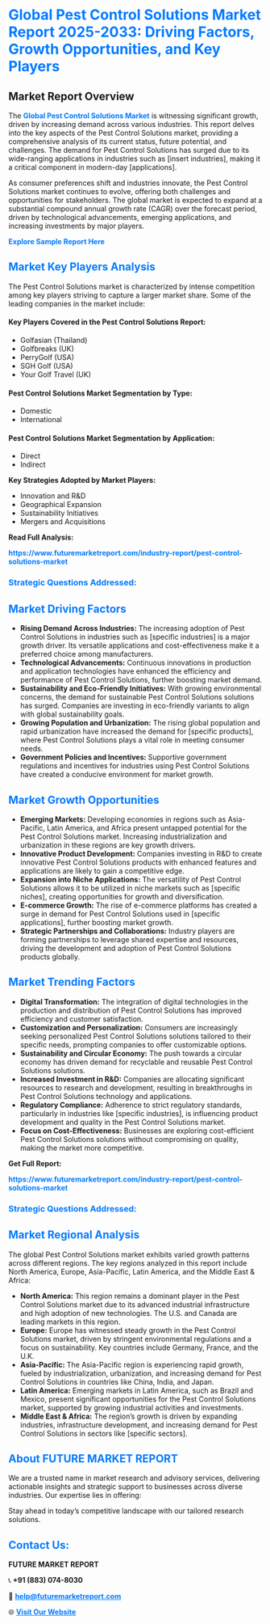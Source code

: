 <h1 style="color: #007BFF;">Global Pest Control Solutions Market Report 2025-2033: Driving Factors, Growth Opportunities, and Key Players</h1>

<section id="overview">
<h2>Market Report Overview</h2>
<p>The <a href="https://www.futuremarketreport.com/industry-report/pest-control-solutions-market" style="color: #007BFF; text-decoration: none;"><strong>Global Pest Control Solutions Market</strong></a> is witnessing significant growth, driven by increasing demand across various industries. This report delves into the key aspects of the Pest Control Solutions market, providing a comprehensive analysis of its current status, future potential, and challenges. The demand for Pest Control Solutions has surged due to its wide-ranging applications in industries such as [insert industries], making it a critical component in modern-day [applications].</p>
<p>As consumer preferences shift and industries innovate, the Pest Control Solutions market continues to evolve, offering both challenges and opportunities for stakeholders. The global market is expected to expand at a substantial compound annual growth rate (CAGR) over the forecast period, driven by technological advancements, emerging applications, and increasing investments by major players.</p>
</section>

<section id="overview">
<p><a href="https://www.futuremarketreport.com/request-sample/reportId=37337" style="color: #007BFF; text-decoration: none;"><strong>Explore Sample Report Here</strong></a></p>
</section>

<section id="key-players">
<h2 style="color: #007BFF;">Market Key Players Analysis</h2>
<p>The Pest Control Solutions market is characterized by intense competition among key players striving to capture a larger market share. Some of the leading companies in the market include:</p>
<h4>Key Players Covered in the Pest Control Solutions Report:</h4>
<ul><li>Golfasian (Thailand)</li><li>Golfbreaks (UK)</li><li>PerryGolf (USA)</li><li>SGH Golf (USA)</li><li>Your Golf Travel (UK)</li></ul>
<h4>Pest Control Solutions Market Segmentation by Type:</h4>
<ul><li>Domestic</li><li>International</li></ul>

<h4>Pest Control Solutions Market Segmentation by Application:</h4>
<ul><li>Direct</li><li>Indirect</li></ul>
<p><strong>Key Strategies Adopted by Market Players:</strong></p>
<ul>
<li>Innovation and R&D</li>
<li>Geographical Expansion</li>
<li>Sustainability Initiatives</li>
<li>Mergers and Acquisitions</li>
</ul>
</section>

<section>
<p><strong>Read Full Analysis: </strong></p><a href="https://www.futuremarketreport.com/industry-report/pest-control-solutions-market" style="color: #007BFF; text-decoration: none;"><strong>https://www.futuremarketreport.com/industry-report/pest-control-solutions-market</strong></a>
<h3 style="color: #007BFF;">Strategic Questions Addressed:</h3>
</section>

<section id="driving-factors">
<h2 style="color: #007BFF;">Market Driving Factors</h2>
<ul>
<li><strong>Rising Demand Across Industries:</strong> The increasing adoption of Pest Control Solutions in industries such as [specific industries] is a major growth driver. Its versatile applications and cost-effectiveness make it a preferred choice among manufacturers.</li>
<li><strong>Technological Advancements:</strong> Continuous innovations in production and application technologies have enhanced the efficiency and performance of Pest Control Solutions, further boosting market demand.</li>
<li><strong>Sustainability and Eco-Friendly Initiatives:</strong> With growing environmental concerns, the demand for sustainable Pest Control Solutions solutions has surged. Companies are investing in eco-friendly variants to align with global sustainability goals.</li>
<li><strong>Growing Population and Urbanization:</strong> The rising global population and rapid urbanization have increased the demand for [specific products], where Pest Control Solutions plays a vital role in meeting consumer needs.</li>
<li><strong>Government Policies and Incentives:</strong> Supportive government regulations and incentives for industries using Pest Control Solutions have created a conducive environment for market growth.</li>
</ul>
</section>

<section id="growth-opportunities">
<h2 style="color: #007BFF;">Market Growth Opportunities</h2>
<ul>
<li><strong>Emerging Markets:</strong> Developing economies in regions such as Asia-Pacific, Latin America, and Africa present untapped potential for the Pest Control Solutions market. Increasing industrialization and urbanization in these regions are key growth drivers.</li>
<li><strong>Innovative Product Development:</strong> Companies investing in R&D to create innovative Pest Control Solutions products with enhanced features and applications are likely to gain a competitive edge.</li>
<li><strong>Expansion into Niche Applications:</strong> The versatility of Pest Control Solutions allows it to be utilized in niche markets such as [specific niches], creating opportunities for growth and diversification.</li>
<li><strong>E-commerce Growth:</strong> The rise of e-commerce platforms has created a surge in demand for Pest Control Solutions used in [specific applications], further boosting market growth.</li>
<li><strong>Strategic Partnerships and Collaborations:</strong> Industry players are forming partnerships to leverage shared expertise and resources, driving the development and adoption of Pest Control Solutions products globally.</li>
</ul>
</section>

<section id="trending-factors">
<h2 style="color: #007BFF;">Market Trending Factors</h2>
<ul>
<li><strong>Digital Transformation:</strong> The integration of digital technologies in the production and distribution of Pest Control Solutions has improved efficiency and customer satisfaction.</li>
<li><strong>Customization and Personalization:</strong> Consumers are increasingly seeking personalized Pest Control Solutions solutions tailored to their specific needs, prompting companies to offer customizable options.</li>
<li><strong>Sustainability and Circular Economy:</strong> The push towards a circular economy has driven demand for recyclable and reusable Pest Control Solutions solutions.</li>
<li><strong>Increased Investment in R&D:</strong> Companies are allocating significant resources to research and development, resulting in breakthroughs in Pest Control Solutions technology and applications.</li>
<li><strong>Regulatory Compliance:</strong> Adherence to strict regulatory standards, particularly in industries like [specific industries], is influencing product development and quality in the Pest Control Solutions market.</li>
<li><strong>Focus on Cost-Effectiveness:</strong> Businesses are exploring cost-efficient Pest Control Solutions solutions without compromising on quality, making the market more competitive.</li>
</ul>
</section>

<section>
<p><strong>Get Full Report: </strong></p><a href="https://www.futuremarketreport.com/industry-report/pest-control-solutions-market" style="color: #007BFF; text-decoration: none;"><strong>https://www.futuremarketreport.com/industry-report/pest-control-solutions-market</strong></a>
<h3 style="color: #007BFF;">Strategic Questions Addressed:</h3>
</section>


<section id="regional-analysis">
<h2 style="color: #007BFF;">Market Regional Analysis</h2>
<p>The global Pest Control Solutions market exhibits varied growth patterns across different regions. The key regions analyzed in this report include North America, Europe, Asia-Pacific, Latin America, and the Middle East & Africa:</p>
<ul>
<li><strong>North America:</strong> This region remains a dominant player in the Pest Control Solutions market due to its advanced industrial infrastructure and high adoption of new technologies. The U.S. and Canada are leading markets in this region.</li>
<li><strong>Europe:</strong> Europe has witnessed steady growth in the Pest Control Solutions market, driven by stringent environmental regulations and a focus on sustainability. Key countries include Germany, France, and the U.K.</li>
<li><strong>Asia-Pacific:</strong> The Asia-Pacific region is experiencing rapid growth, fueled by industrialization, urbanization, and increasing demand for Pest Control Solutions in countries like China, India, and Japan.</li>
<li><strong>Latin America:</strong> Emerging markets in Latin America, such as Brazil and Mexico, present significant opportunities for the Pest Control Solutions market, supported by growing industrial activities and investments.</li>
<li><strong>Middle East & Africa:</strong> The region’s growth is driven by expanding industries, infrastructure development, and increasing demand for Pest Control Solutions in sectors like [specific sectors].</li>
</ul>
</section>

<footer>
<h2 style="color: #007BFF;">About FUTURE MARKET REPORT</h2>
<p>We are a trusted name in market research and advisory services, delivering actionable insights and strategic support to businesses across diverse industries. Our expertise lies in offering:</p>

<p>Stay ahead in today’s competitive landscape with our tailored research solutions.</p>

<h2 style="color: #007BFF;">Contact Us:</h2>
<p><strong>FUTURE MARKET REPORT</strong></p>
<p>📞 <strong>+91 (883) 074-8030</strong></p>
<p>📧 <strong><a href="mailto:help@futuremarketreport.com" style="color: #007BFF;">help@futuremarketreport.com</a></strong></p>
<p>🌐 <strong><a href="https://www.futuremarketreport.com/" style="color: #007BFF;">Visit Our Website</a></strong></p>
</footer>